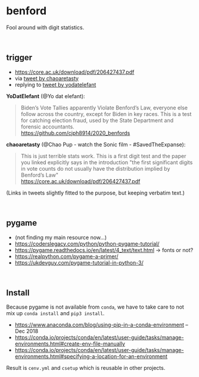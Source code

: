 # benford
Fool around with digit statistics.


&nbsp;

## trigger
- https://core.ac.uk/download/pdf/206427437.pdf
- via [tweet by chaoaretasty](https://twitter.com/chaoaretasty/status/1325088962587865089?s=21)
- replying to [tweet by yodatelefant](https://twitter.com/yodatelefant/status/1324838425170595840?s=21)

**YoDatElefant** (@Yo dat elefant):  
> Biden’s Vote Tallies apparently Violate Benford’s Law, everyone else follow across the country, except for Biden in key races. This is a test for catching election fraud, used by the State Department and forensic accountants.  
https://github.com/cjph8914/2020_benfords

**chaoaretasty** (@Chao Pup - watch the Sonic film - #SavedTheExpanse): 
> This is just terrible stats work. This is a first digit test and the paper you linked explicitly says in the introduction "the first significant digits in vote counts do not usually have the distribution implied by Benford’s Law"  
https://core.ac.uk/download/pdf/206427437.pdf

(Links in tweets slightly fitted to the purpose, but keeping verbatim text.)


&nbsp;

## pygame

- (not finding my main resource now...)
- https://coderslegacy.com/python/python-pygame-tutorial/
- https://pygame.readthedocs.io/en/latest/4_text/text.html -> fonts or not?
- https://realpython.com/pygame-a-primer/
- https://ukdevguy.com/pygame-tutorial-in-python-3/


&nbsp;

## Install

Because pygame is not available from `conda`, we have to take care to not mix up `conda install` and `pip3 install`.
- https://www.anaconda.com/blog/using-pip-in-a-conda-environment – Dec 2018
- https://conda.io/projects/conda/en/latest/user-guide/tasks/manage-environments.html#create-env-file-manually
- https://conda.io/projects/conda/en/latest/user-guide/tasks/manage-environments.html#specifying-a-location-for-an-environment

Result is `cenv.yml` and `csetup` which is reusable in other projects.
